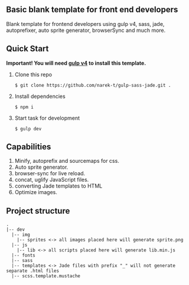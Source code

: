 ## Basic blank template for front end developers #
Blank template for frontend developers using gulp v4, sass, jade, autoprefixer, auto sprite generator, browserSync and much more.
## Quick Start #
**Important! You will need [gulp v4][1] to install this template.**

1. Clone this repo

    `$ git clone https://github.com/narek-t/gulp-sass-jade.git .`
2. Install dependencies

    `$ npm i`

3. Start task for development

    `$ gulp dev`

## Capabilities #
1. Minify, autoprefix and sourcemaps for css.
2. Auto sprite generator.
3. browser-sync for live reload.
4. concat, uglify JavaScript files.
5. converting Jade templates to HTML
6. Optimize images.

## Project structure #

```
.
|-- dev
  |-- img
    |-- sprites <-> all images placed here will generate sprite.png
  |-- js
    |-- lib <-> all scripts placed here will generate lib.min.js
  |-- fonts
  |-- sass
  |-- templates <-> Jade files with prefix "_" will not generate separate .html files
  |-- scss.template.mustache

```

  [1]: https://github.com/gulpjs/gulp/tree/4.0

